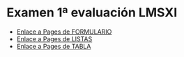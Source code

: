 # Examen 1ª evaluación LMSXI
* [Enlace a Pages de FORMULARIO](https://sram-daw.github.io/examen-1-evaluacion-lmsxi/formulario.html)
* [Enlace a Pages de LISTAS](https://sram-daw.github.io/examen-1-evaluacion-lmsxi/listas.html)
* [Enlace a Pages de TABLA](https://sram-daw.github.io/examen-1-evaluacion-lmsxi/tabla.html)